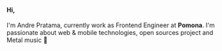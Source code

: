 #### Hi,

I'm Andre Pratama, currently work as Frontend Engineer at **Pomona**. I'm passionate about web & mobile technologies, open sources project and Metal music 🤘
